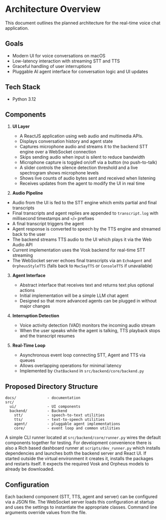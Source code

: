 # Architecture Overview

This document outlines the planned architecture for the real-time voice chat application.

## Goals

- Modern UI for voice conversations on macOS
- Low-latency interaction with streaming STT and TTS
- Graceful handling of user interruptions
- Pluggable AI agent interface for conversation logic and UI updates

## Tech Stack

- Python 3.12

## Components

1. **UI Layer**
   - A ReactJS application using web audio and multimedia APIs.
   - Displays conversation history and agent state
   - Captures microphone audio and streams it to the backend STT engine over a WebSocket connection
   - Skips sending audio when input is silent to reduce bandwidth
   - Microphone capture is toggled on/off via a button (no push-to-talk)
   - A slider controls the silence detection threshold and a live spectrogram
     shows microphone levels
   - Shows live counts of audio bytes sent and received when listening
   - Receives updates from the agent to modify the UI in real time

2. **Audio Pipeline**
  - Audio from the UI is fed to the STT engine which emits partial and final transcripts
  - Final transcripts and agent replies are appended to `transcript.log`
    with millisecond timestamps and `<`/`>` prefixes
  - A final transcript triggers the agent
  - Agent response is converted to speech by the TTS engine and streamed back to the user
  - The backend streams TTS audio to the UI which plays it via the Web Audio API
  - Current implementation uses the Vosk backend for real-time STT streaming
  - The WebSocket server echoes final transcripts via an `EchoAgent` and
    `OrpheusStyleTTS` (falls back to `MacSayTTS` or `ConsoleTTS` if unavailable)

3. **Agent Interface**
   - Abstract interface that receives text and returns text plus optional actions
   - Initial implementation will be a simple LLM chat agent
   - Designed so that more advanced agents can be plugged in without major changes

4. **Interruption Detection**
   - Voice activity detection (VAD) monitors the incoming audio stream
   - When the user speaks while the agent is talking, TTS playback stops and the transcript resumes

5. **Real-Time Loop**
   - Asynchronous event loop connecting STT, Agent and TTS via queues
   - Allows overlapping operations for minimal latency
   - Implemented by `ChatBackend` in `src/backend/core/backend.py`

## Proposed Directory Structure

```
docs/              - documentation
src/
  ui/              - UI components
  backend/         - Backend
    stt/           - speech-to-text utilities
    tts/           - text-to-speech utilities
    agent/         - pluggable agent implementations
    core/          - event loop and common utilities
```

A simple CLI runner located at `src/backend/core/runner.py` wires the default
components together for testing. For development convenience there is also a
Rich based dashboard runner at `scripts/dev_runner.py` which installs
dependencies and launches both the backend server and React UI. If started
outside the virtual environment it creates it, installs the packages and
restarts itself. It expects the required Vosk and Orpheus models to already be
downloaded.

## Configuration

Each backend component (STT, TTS, agent and server) can be configured via a JSON
file. The WebSocket server loads this configuration at startup and uses the
settings to instantiate the appropriate classes. Command line arguments override
values from the file.
